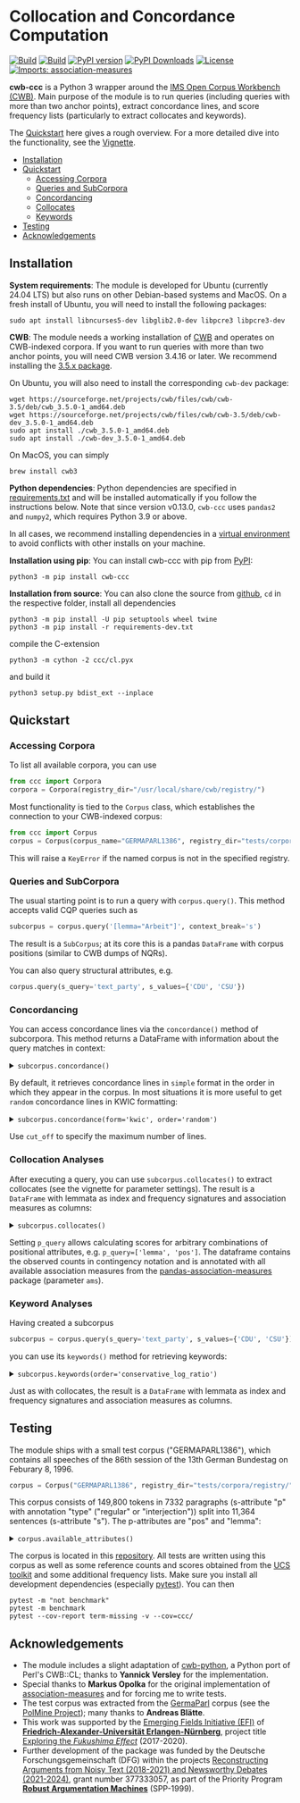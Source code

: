 # Collocation and Concordance Computation #
[![Build](https://github.com/ausgerechnet/cwb-ccc/actions/workflows/build-test.yml/badge.svg?branch=master)](https://github.com/ausgerechnet/cwb-ccc/actions/workflows/build-test.yml?query=branch%3Amaster)
[![Build](https://github.com/ausgerechnet/cwb-ccc/actions/workflows/build-test-macos.yml/badge.svg?branch=master)](https://github.com/ausgerechnet/cwb-ccc/actions/workflows/build-test-macos.yml?query=branch%3Amaster)
[![PyPI version](https://badge.fury.io/py/cwb-ccc.svg)](https://badge.fury.io/py/cwb-ccc)
[![PyPI Downloads](https://img.shields.io/pypi/dm/cwb-ccc)](https://img.shields.io/pypi/dm/cwb-ccc)
[![License](https://img.shields.io/pypi/l/cwb-ccc.svg)](https://github.com/ausgerechnet/cwb-ccc/blob/master/LICENSE)
[![Imports: association-measures](https://img.shields.io/badge/%20imports-association--measures-%231674b1?style=flat&labelColor=gray)](https://github.com/fau-klue/pandas-association-measures)

**cwb-ccc** is a Python 3 wrapper around the [IMS Open Corpus Workbench (CWB)](http://cwb.sourceforge.net/).  Main purpose of the module is to run queries (including queries with more than two anchor points), extract concordance lines, and score frequency lists (particularly to extract collocates and keywords).

The [Quickstart](#quickstart) here gives a rough overview.  For a more detailed dive into the functionality, see the [Vignette](demos/vignette.md).

* [Installation](#installation)
* [Quickstart](#quickstart)
  * [Accessing Corpora](#accessing-corpora)
  * [Queries and SubCorpora](#queries-and-subcorpus)
  * [Concordancing](#concordancing)
  * [Collocates](#collocation-analyses)
  * [Keywords](#keyword-analyses)
* [Testing](#testing)
* [Acknowledgements](#acknowledgements)


## Installation ##

**System requirements**:  The module is developed for Ubuntu (currently 24.04 LTS) but also runs on other Debian-based systems and MacOS.  On a fresh install of Ubuntu, you will need to install the following packages:
```
sudo apt install libncurses5-dev libglib2.0-dev libpcre3 libpcre3-dev
```

**CWB**:  The module needs a working installation of [CWB](http://cwb.sourceforge.io/) and operates on CWB-indexed corpora.  If you want to run queries with more than two anchor points, you will need CWB version 3.4.16 or later.  We recommend installing the [3.5.x package](https://cwb.sourceforge.io/install.php).

On Ubuntu, you will also need to install the corresponding `cwb-dev` package:
```
wget https://sourceforge.net/projects/cwb/files/cwb/cwb-3.5/deb/cwb_3.5.0-1_amd64.deb
wget https://sourceforge.net/projects/cwb/files/cwb/cwb-3.5/deb/cwb-dev_3.5.0-1_amd64.deb
sudo apt install ./cwb_3.5.0-1_amd64.deb
sudo apt install ./cwb-dev_3.5.0-1_amd64.deb
```

On MacOS, you can simply
```
brew install cwb3
```

**Python dependencies**:  Python dependencies are specified in [requirements.txt](requirements.txt) and will be installed automatically if you follow the instructions below.  Note that since version v0.13.0, `cwb-ccc` uses `pandas2` and `numpy2`, which requires Python 3.9 or above.

In all cases, we recommend installing dependencies in a [virtual environment](https://docs.python.org/3/library/venv.html) to avoid conflicts with other installs on your machine.

**Installation using pip**:  You can install cwb-ccc with pip from [PyPI](https://pypi.org/project/cwb-ccc/):
```
python3 -m pip install cwb-ccc
```

**Installation from source**:  You can also clone the source from [github](https://github.com/ausgerechnet/cwb-ccc), `cd` in the respective folder, install all dependencies
```
python3 -m pip install -U pip setuptools wheel twine
python3 -m pip install -r requirements-dev.txt
```
compile the C-extension
```
python3 -m cython -2 ccc/cl.pyx
```
and build it
```
python3 setup.py bdist_ext --inplace
```

## Quickstart ##

### Accessing Corpora ###

To list all available corpora, you can use
```python
from ccc import Corpora
corpora = Corpora(registry_dir="/usr/local/share/cwb/registry/")
```

Most functionality is tied to the `Corpus` class, which establishes the connection to your CWB-indexed corpus:
```python
from ccc import Corpus
corpus = Corpus(corpus_name="GERMAPARL1386", registry_dir="tests/corpora/registry/")
```
This will raise a `KeyError` if the named corpus is not in the specified registry.


### Queries and SubCorpora ###

The usual starting point is to run a query with `corpus.query()`.  This method accepts valid CQP queries such as
```python
subcorpus = corpus.query('[lemma="Arbeit"]', context_break='s')
```

The result is a `SubCorpus`; at its core this is a pandas `DataFrame` with corpus positions (similar to CWB dumps of NQRs).

You can also query structural attributes, e.g.
```python
corpus.query(s_query='text_party', s_values={'CDU', 'CSU'})
```

### Concordancing ###

You can access concordance lines via the `concordance()` method of subcorpora.  This method returns a DataFrame with information about the query matches in context:

<details>
<summary><code>subcorpus.concordance()</code></summary>
<p>

| *match* | *matchend* | word                                                                                                                                                    |
|--------:|-----------:|:--------------------------------------------------------------------------------------------------------------------------------------------------------|
|     151 |        151 | Er brachte diese Erfahrung in seine Arbeit im Ausschuß für Familie , Senioren , Frauen und Jugend sowie im Petitionsausschuß ein , wo er sich vor allem |
|     227 |        227 | Seine Arbeit und sein Rat werden uns fehlen .                                                                                                           |
|    1493 |       1493 | Ausschuß für Arbeit und Sozialordnung                                                                                                                   |
|    1555 |       1555 | Ausschuß für Arbeit und Sozialordnung                                                                                                                   |
|    1598 |       1598 | Ausschuß für Arbeit und Sozialordnung                                                                                                                   |
|     ... |        ... | ...                                                                                                                                                     |
|         |            |                                                                                                                                                         |

</p>
</details>

By default, it retrieves concordance lines in `simple` format in the order in which they appear in the corpus.  In most situations it is more useful to get `random` concordance lines in KWIC formatting:

<details>
<summary><code>subcorpus.concordance(form='kwic', order='random')</code></summary>
<p>

| *match* | *matchend* | left\_word                                                                                                                                    | node\_word | right\_word                                                                                                                                        |
|--------:|-----------:|:----------------------------------------------------------------------------------------------------------------------------------------------|:-----------|:---------------------------------------------------------------------------------------------------------------------------------------------------|
|   81769 |      81769 | Ich unterstütze daher nachträglich die Forderung , daß die Durchführung des Gesetzes auch künftig durch die Bundesanstalt für                 | Arbeit     | vorgenommen wird ; denn beim Bund gibt es die entsprechend ausgebildeten Sachbearbeiter .                                                          |
|    8774 |       8774 | Glauben Sie im Ernst , Sie könnten am Ende ein Bündnis für                                                                                    | Arbeit     | , eine Wende in der deutschen Politik , die Bekämpfung der Arbeitslosigkeit erreichen , wenn Sie nicht die Länder ,                                |
|    8994 |       8994 | alle Entscheidungen gemeinsam zu treffen , die sich gegen Schwarzarbeit und illegale                                                          | Arbeit     | wenden , und gemeinsam nach einem Weg zu suchen ,                                                                                                  |
|   80098 |      80098 | : Was der Vermittlungsausschuß mit Mehrheit zum Meister-BAföG beschlossen hat , heißt , daß die bewährten Institutionen der Bundesanstalt für | Arbeit     | , die die Ausbildungsförderung für Meister bis zum Jahr 1993 durchgeführt haben , die darin große Erfahrung haben , die                            |
|   61056 |      61056 | Selbst wenn Sie ein Konstrukt anbieten , das tendenziell die zusätzliche Belastung der Bundesanstalt für                                      | Arbeit     | etwas geringer hielte als die Entlastung bei der gesetzlichen Rentenversicherung , so wäre dies bei einem deutlichen Aufwuchs der Arbeitslosigkeit |
|     ... |        ... | ...                                                                                                                                           | ...        | ...                                                                                                                                                |
|         |            |                                                                                                                                               |            |                                                                                                                                                    |

</p>
</details>

Use `cut_off` to specify the maximum number of lines.


### Collocation Analyses ###

After executing a query, you can use `subcorpus.collocates()` to extract collocates (see the vignette for parameter settings).  The result is a `DataFrame` with lemmata as index and frequency signatures and association measures as columns:

<details>
<summary><code>subcorpus.collocates()</code></summary>
<p>

| *item* | O11 | O12 |  O21 |    O22 |  R1 |     R2 |   C1 |     C2 |      N |     E11 |     E12 |     E21 |    E22 | z\_score | t\_score | log\_likelihood | simple\_ll | min\_sensitivity |  liddell |     dice | log\_ratio | conservative\_log\_ratio | mutual\_information | local\_mutual\_information |     ipm | ipm\_reference | ipm\_expected | in\_nodes | marginal |
|:-------|----:|----:|-----:|-------:|----:|-------:|-----:|-------:|-------:|--------:|--------:|--------:|-------:|---------:|---------:|----------------:|-----------:|-----------------:|---------:|---------:|-----------:|-------------------------:|--------------------:|---------------------------:|--------:|---------------:|--------------:|----------:|---------:|
| für    |  46 | 730 |  831 | 148102 | 776 | 148933 |  877 | 148832 | 149709 | 4.54583 | 771.454 | 872.454 | 148061 |  19.4429 |  6.11208 |         134.301 |    130.019 |         0.052452 | 0.047547 | 0.055656 |    3.40925 |                  2.26335 |             1.00514 |                    46.2366 | 59278.4 |        5579.69 |       5858.03 |         0 |      877 |
| ,      |  43 | 733 | 7827 | 141106 | 776 | 148933 | 7870 | 141839 | 149709 | 40.7933 | 735.207 | 7829.21 | 141104 | 0.345505 | 0.336523 |        0.124564 |   0.117278 |         0.005464 | 0.000296 | 0.009947 |   0.076412 |                        0 |             0.02288 |                   0.983836 | 55412.4 |        52553.8 |       52568.6 |         0 |     7870 |
| .      |  33 | 743 | 5626 | 143307 | 776 | 148933 | 5659 | 144050 | 149709 | 29.3328 | 746.667 | 5629.67 | 143303 | 0.677108 | 0.638378 |        0.461005 |   0.440481 |         0.005831 | 0.000673 | 0.010256 |   0.170891 |                        0 |             0.05116 |                    1.68829 | 42525.8 |        37775.4 |         37800 |         0 |     5659 |
| und    |  32 | 744 | 2848 | 146085 | 776 | 148933 | 2880 | 146829 | 149709 | 14.9282 | 761.072 | 2865.07 | 146068 |  4.41852 |   3.0179 |         15.1452 |    14.6555 |         0.011111 | 0.006044 | 0.017505 |    1.10866 |                        0 |            0.331144 |                    10.5966 | 41237.1 |        19122.7 |       19237.3 |         0 |     2880 |
| in     |  24 | 752 | 2474 | 146459 | 776 | 148933 | 2498 | 147211 | 149709 | 12.9481 | 763.052 | 2485.05 | 146448 |  3.07138 |  2.25596 |         7.72813 |    7.51722 |         0.009608 | 0.004499 | 0.014661 |   0.896724 |                        0 |            0.268005 |                    6.43212 | 30927.8 |        16611.5 |       16685.7 |         0 |     2498 |
| ...    | ... | ... |  ... |    ... | ... |    ... |  ... |    ... |    ... |     ... |     ... |     ... |    ... |      ... |      ... |             ... |        ... |              ... |      ... |      ... |        ... |                      ... |                 ... |                        ... |     ... |            ... |           ... |       ... |      ... |

</p>
</details>

Setting `p_query` allows calculating scores for arbitrary combinations of positional attributes, e.g. `p_query=['lemma', 'pos']`.  The dataframe contains the observed counts in contingency notation and is annotated with all available association measures from the [pandas-association-measures](https://pypi.org/project/association-measures/) package (parameter `ams`).


### Keyword Analyses ###

Having created a subcorpus
```python
subcorpus = corpus.query(s_query='text_party', s_values={'CDU', 'CSU'})
```
you can use its `keywords()` method for retrieving keywords:

<details>
<summary><code>subcorpus.keywords(order='conservative_log_ratio')</code></summary>
<p>

| *item*     | O11 |   O12 |  O21 |    O22 |    R1 |     R2 |   C1 |     C2 |      N |     E11 |     E12 |     E21 |    E22 | z\_score | t\_score | log\_likelihood | simple\_ll | min\_sensitivity |  liddell |     dice | log\_ratio | conservative\_log\_ratio | mutual\_information | local\_mutual\_information |     ipm | ipm\_reference | ipm\_expected |
|:-----------|----:|------:|-----:|-------:|------:|-------:|-----:|-------:|-------:|--------:|--------:|--------:|-------:|---------:|---------:|----------------:|-----------:|-----------------:|---------:|---------:|-----------:|-------------------------:|--------------------:|---------------------------:|--------:|---------------:|--------------:|
| deswegen   |  55 | 41296 |   37 | 108412 | 41351 | 108449 |   92 | 149708 | 149800 | 25.3958 | 41325.6 | 66.6042 | 108382 |  5.87452 |  3.99183 |         41.5308 |     25.794 |          0.00133 | 0.321982 | 0.002654 |    1.96293 |                 0.404166 |            0.335601 |                     18.458 | 1330.08 |        341.174 |       614.152 |
| CSU        | 255 | 41096 |  380 | 108069 | 41351 | 108449 |  635 | 149165 | 149800 | 175.286 | 41175.7 | 459.714 | 107989 |  6.02087 |  4.99187 |         46.6543 |    31.7425 |         0.006167 | 0.126068 | 0.012147 |    0.81552 |                 0.212301 |            0.162792 |                     41.512 | 6166.72 |        3503.95 |       4238.99 |
| CDU        | 260 | 41091 |  390 | 108059 | 41351 | 108449 |  650 | 149150 | 149800 | 179.427 | 41171.6 | 470.573 | 107978 |  6.01515 |  4.99693 |         46.6055 |    31.7289 |         0.006288 | 0.124499 | 0.012381 |    0.80606 |                 0.209511 |            0.161086 |                    41.8823 | 6287.64 |        3596.16 |       4339.12 |
| in         | 867 | 40484 | 1631 | 106818 | 41351 | 108449 | 2498 | 147302 | 149800 | 689.551 | 40661.4 | 1808.45 | 106641 |  6.75755 |  6.02647 |         61.2663 |    42.1849 |         0.020967 | 0.072241 | 0.039545 |    0.47937 |                 0.168901 |            0.099452 |                    86.2253 | 20966.8 |        15039.3 |       16675.6 |
| Wirtschaft |  39 | 41312 |   25 | 108424 | 41351 | 108449 |   64 | 149736 | 149800 | 17.6666 | 41333.3 | 46.3334 | 108403 |  5.07554 |  3.41607 |         30.9328 |    19.1002 |         0.000943 | 0.333476 | 0.001883 |    2.03257 |                 0.150982 |             0.34391 |                    13.4125 | 943.145 |        230.523 |       427.236 |
| ...        | ... |   ... |  ... |    ... |   ... |    ... |  ... |    ... |    ... |     ... |     ... |     ... |    ... |      ... |      ... |             ... |        ... |              ... |      ... |      ... |        ... |                      ... |                 ... |                        ... |     ... |            ... |           ... |

</p>
</details>

Just as with collocates, the result is a `DataFrame` with lemmata as index and frequency signatures and association measures as columns.

## Testing ##

The module ships with a small test corpus ("GERMAPARL1386"), which contains all speeches of the 86th session of the 13th German Bundestag on Feburary 8, 1996.
```python
corpus = Corpus("GERMAPARL1386", registry_dir="tests/corpora/registry/")
```
This corpus consists of 149,800 tokens in 7332 paragraphs (s-attribute "p" with annotation "type" ("regular" or "interjection")) split into 11,364 sentences (s-attribute "s").  The p-attributes are "pos" and "lemma":

<details>
<summary><code>corpus.available_attributes()</code></summary>
<p>

| type   | attribute                  | annotation   | active   |
|:-------|:---------------------------|:-------------|:---------|
| p-Att  | word                       | False        | True     |
| p-Att  | pos                        | False        | False    |
| p-Att  | lemma                      | False        | False    |
| s-Att  | corpus                     | False        | False    |
| s-Att  | corpus\_name               | True         | False    |
| s-Att  | sitzung                    | False        | False    |
| s-Att  | sitzung\_date              | True         | False    |
| s-Att  | sitzung\_period            | True         | False    |
| s-Att  | sitzung\_session           | True         | False    |
| s-Att  | div                        | False        | False    |
| s-Att  | div\_desc                  | True         | False    |
| s-Att  | div\_n                     | True         | False    |
| s-Att  | div\_type                  | True         | False    |
| s-Att  | div\_what                  | True         | False    |
| s-Att  | text                       | False        | False    |
| s-Att  | text\_id                   | True         | False    |
| s-Att  | text\_name                 | True         | False    |
| s-Att  | text\_parliamentary\_group | True         | False    |
| s-Att  | text\_party                | True         | False    |
| s-Att  | text\_position             | True         | False    |
| s-Att  | text\_role                 | True         | False    |
| s-Att  | text\_who                  | True         | False    |
| s-Att  | p                          | False        | False    |
| s-Att  | p\_type                    | True         | False    |
| s-Att  | s                          | False        | False    |

</p>
</details>

The corpus is located in this [repository](tests/corpora/).  All tests are written using this corpus as well as some reference counts and scores obtained from the [UCS toolkit](http://www.collocations.de/software.html) and some additional frequency lists.  Make sure you install all development dependencies (especially [pytest](https://pytest.org/)).  You can then
```
pytest -m "not benchmark"
pytest -m benchmark
pytest --cov-report term-missing -v --cov=ccc/
```

## Acknowledgements ##

- The module includes a slight adaptation of [cwb-python](https://github.com/fau-klue/cwb-python), a Python port of Perl's CWB::CL; thanks to **Yannick Versley** for the implementation.
- Special thanks to **Markus Opolka** for the original implementation of [association-measures](https://github.com/fau-klue/pandas-association-measures) and for forcing me to write tests.
- The test corpus was extracted from the [GermaParl](https://github.com/PolMine/GermaParlTEI) corpus (see the [PolMine Project](https://polmine.github.io/)); many thanks to **Andreas Blätte**.
- This work was supported by the [Emerging Fields Initiative (EFI)](https://www.fau.eu/research/collaborative-research/emerging-fields-initiative/) of [**Friedrich-Alexander-Universität Erlangen-Nürnberg**](https://www.fau.eu/), project title [Exploring the *Fukushima Effect*](https://www.linguistik.phil.fau.de/projects/efe/) (2017-2020).
- Further development of the package was funded by the Deutsche Forschungsgemeinschaft (DFG) within the projects [Reconstructing Arguments from Noisy Text (2018-2021) and Newsworthy Debates (2021-2024)](https://www.linguistik.phil.fau.de/projects/rant/), grant number 377333057, as part of the Priority Program [**Robust Argumentation Machines**](http://www.spp-ratio.de/) (SPP-1999).
